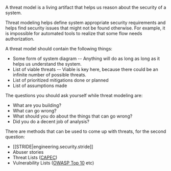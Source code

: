
A threat model is a living artifact that helps us reason about the security of a system.

Threat modeling helps define system appropriate security requirements and helps
find security issues that might not be found otherwise. For example, it is impossible
for automated tools to realize that some flow needs authorization.

A threat model should contain the following things:

* Some form of system diagram -- Anything will do as long as long as it helps us understand the system.
* List of viable threats -- Viable is key here, because there could be an infinite number of possible threats.
* List of prioritized mitigations done or planned
* List of assumptions made

The questions you should ask yourself while threat modeling are:
* What are you building?
* What can go wrong?
* What should you do about the things that can go wrong?
* Did you do a decent job of analysis?

There are methods that can be used to come up with threats, for the second question:

* [[STRIDE|engineering.security.stride]]
* Abuser stories
* Threat Lists ([CAPEC](https://samate.nist.gov/BF/Enlightenment/CAPEC.html))
* Vulnerability Lists ([OWASP Top 10](https://owasp.org/www-project-top-ten/) etc)
